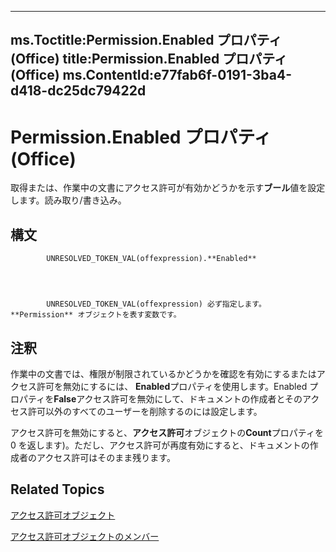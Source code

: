 

---
ms.Toctitle:Permission.Enabled プロパティ (Office)
title:Permission.Enabled プロパティ (Office)
ms.ContentId:e77fab6f-0191-3ba4-d418-dc25dc79422d
---
# Permission.Enabled プロパティ (Office)




取得または、作業中の文書にアクセス許可が有効かどうかを示す**ブール**値を設定します。読み取り/書き込み。

## 構文

            UNRESOLVED_TOKEN_VAL(offexpression).**Enabled**




            UNRESOLVED_TOKEN_VAL(offexpression) 必ず指定します。**Permission** オブジェクトを表す変数です。



## 注釈
作業中の文書では、権限が制限されているかどうかを確認を有効にするまたはアクセス許可を無効にするには、 **Enabled**プロパティを使用します。Enabled プロパティを**False**アクセス許可を無効にして、ドキュメントの作成者とそのアクセス許可以外のすべてのユーザーを削除するのには設定します。



アクセス許可を無効にすると、**アクセス許可**オブジェクトの**Count**プロパティを 0 を返します)。ただし、アクセス許可が再度有効にすると、ドキュメントの作成者のアクセス許可はそのまま残ります。



## Related Topics

[アクセス許可オブジェクト](4bdf7058-d4ba-0bd4-c5cd-141d67245ced.md)

[アクセス許可オブジェクトのメンバー](75614d24-cd47-ef9b-aba5-112206daa358.md)




